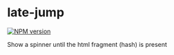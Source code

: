 # late-jump
[![NPM version][npm-image]][npm-url]

Show a spinner until the html fragment (hash) is present

[npm-image]: https://img.shields.io/npm/v/late-jump.svg?style=flat-square
[npm-url]: https://npmjs.org/package/late-jump
